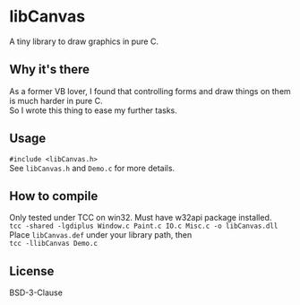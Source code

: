 # libCanvas #
A tiny library to draw graphics in pure C.  
  
## Why it's there ##
As a former VB lover, I found that controlling forms and draw things on them is much harder in pure C.  
So I wrote this thing to ease my further tasks.  
  
## Usage ##
```#include <libCanvas.h>```  
See `libCanvas.h` and `Demo.c` for more details.  
  
## How to compile ##
Only tested under TCC on win32. Must have w32api package installed.  
`tcc -shared -lgdiplus Window.c Paint.c IO.c Misc.c -o libCanvas.dll`  
Place `libCanvas.def` under your library path, then  
`tcc -llibCanvas Demo.c`  
  
## License ##
BSD-3-Clause
